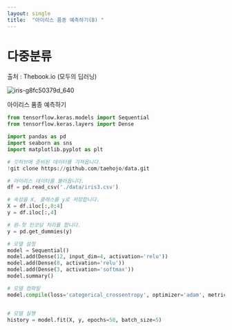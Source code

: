 ```yaml
---
layout: single
title:  "아이리스 품종 예측하기(8) "
---
```


# 다중분류

출처 : Thebook.io (모두의 딥러닝)



![iris-g8fc50379d_640](https://github.com/jasminherb/jasminherb.github.io/assets/133365586/dd20737f-94eb-4610-95d1-268879b3517c)



아이리스 품종 예측하기


```python
from tensorflow.keras.models import Sequential
from tensorflow.keras.layers import Dense

import pandas as pd
import seaborn as sns
import matplotlib.pyplot as plt

# 깃허브에 준비된 데이터를 가져옵니다.
!git clone https://github.com/taehojo/data.git

# 아이리스 데이터를 불러옵니다.
df = pd.read_csv('./data/iris3.csv')

# 속성을 X, 클래스를 y로 저장합니다.
X = df.iloc[:,0:4]
y = df.iloc[:,4]

# 원-핫 인코딩 처리를 합니다.
y = pd.get_dummies(y)

# 모델 설정
model = Sequential()
model.add(Dense(12, input_dim=4, activation='relu'))
model.add(Dense(8, activation='relu'))
model.add(Dense(3, activation='softmax'))
model.summary()

# 모델 컴파일
model.compile(loss='categorical_crossentropy', optimizer='adam', metrics=['accuracy'])


# 모델 실행
history = model.fit(X, y, epochs=50, batch_size=5)
```
